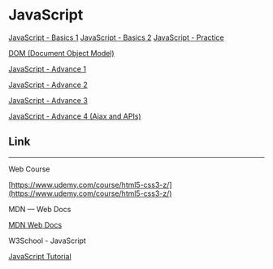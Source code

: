 # JavaScript

[JavaScript - Basics 1](JavaScript%20c7d89a92e47b49f79ea70e6bfc520e99/JavaScript%20-%20Basics%201%201586a4ae44744e9abfb0eb66b14217c9.md)
[JavaScript - Basics 2](JavaScript%20c7d89a92e47b49f79ea70e6bfc520e99/JavaScript%20-%20Basics%202%20563e2719dfbe48b19698fcb8b401e576.md)
[JavaScript - Practice](JavaScript%20c7d89a92e47b49f79ea70e6bfc520e99/JavaScript%20-%20Practice%20e4201c61e9e94fa2878dbf398691d1b8.md)

[DOM (Document Object Model)](JavaScript%20c7d89a92e47b49f79ea70e6bfc520e99/DOM%20(Document%20Object%20Model)%20f27fd8dbcccf48c4a0f5fe6eec160e5f.md)

[JavaScript - Advance 1](JavaScript%20c7d89a92e47b49f79ea70e6bfc520e99/JavaScript%20-%20Advance%201%20ae8812f0743944d699af2ccb3902955a.md)

[JavaScript - Advance 2](JavaScript%20c7d89a92e47b49f79ea70e6bfc520e99/JavaScript%20-%20Advance%202%2041939d9e9eb64ba890701ae7fd3182fa.md)

[JavaScript - Advance 3](JavaScript%20c7d89a92e47b49f79ea70e6bfc520e99/JavaScript%20-%20Advance%203%203d4150737f214492bbd88cc00364094b.md)

[JavaScript - Advance 4 (Ajax and APIs)](JavaScript%20c7d89a92e47b49f79ea70e6bfc520e99/JavaScript%20-%20Advance%204%20(Ajax%20and%20APIs)%2086b530ef23874211ae6049d93c49e29b.md)

## Link

---

Web Course  

[https://www.udemy.com/course/html5-css3-z/](https://www.udemy.com/course/html5-css3-z/)

MDN — Web Docs

[MDN Web Docs](https://developer.mozilla.org/zh-CN/)

W3School - JavaScript

[JavaScript Tutorial](https://www.w3schools.com/js/default.asp)

